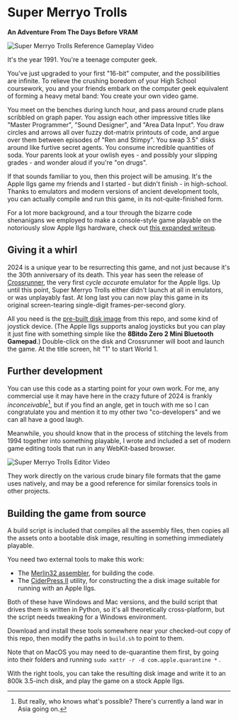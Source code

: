 # Super Merryo Trolls # 

**An Adventure From The Days Before VRAM**

![Super Merryo Trolls Reference Gameplay Video](https://github.com/GBirkel/merryo_trolls/assets/17415530/a30f06a0-7da0-4ea0-ad07-75be8d3ec65e)

It's the year 1991. You're a teenage computer geek.

You've just upgraded to your first "16-bit" computer, and the possibilities are infinite. To relieve the crushing boredom of your High School coursework, you and your friends embark on the computer geek equivalent of forming a heavy metal band: You create your own video game.

You meet on the benches during lunch hour, and pass around crude plans scribbled on graph paper. You assign each other impressive titles like "Master Programmer", "Sound Designer", and "Area Data Input". You draw circles and arrows all over fuzzy dot-matrix printouts of code, and argue over them between episodes of "Ren and Stimpy". You swap 3.5" disks around like furtive secret agents. You consume incredible quantities of soda. Your parents look at your owlish eyes - and possibly your slipping grades - and wonder aloud if you're "on drugs".

If that sounds familiar to you, then this project will be amusing.  It's the Apple IIgs game my friends and I started - but didn't finish - in high-school.  Thanks to emulators and modern versions of ancient development tools, you can actually compile and run this game, in its not-quite-finished form.

For a lot more background, and a tour through the bizarre code shenanigans we employed to make a console-style game playable on the notoriously slow Apple IIgs hardware, check out [this expanded writeup](http://garote.bdmonkeys.net/merryo_trolls/index.html).

## Giving it a whirl ##

2024 is a unique year to be resurrecting this game, and not just because it's the 30th anniversary of its death.  This year has seen the release of [Crossrunner](https://www.crossrunner.gs/), the very first <i>cycle accurate</i> emulator for the Apple IIgs.  Up until this point, Super Merryo Trolls either didn't launch at all in emulators, or was unplayably fast.  At long last you can now play this game in its original screen-tearing single-digit frames-per-second glory.

All you need is the [pre-built disk image](Merryo_Trolls.2mg) from this repo, and some kind of joystick device.  (The Apple IIgs supports analog joysticks but you can play it just fine with something simple like the <b>8Bitdo Zero 2 Mini Bluetooth Gamepad</b>.)  Double-click on the disk and Crossrunner will boot and launch the game.  At the title screen, hit "1" to start World 1.

## Further development ##

You can use this code as a starting point for your own work.  For me, any commercial use it may have here in the crazy future of 2024 is frankly <i>inconceivable</i>[^1], but if you find an angle, get in touch with me so I can congratulate you and mention it to my other two "co-developers" and we can all have a good laugh.

Meanwhile, you should know that in the process of stitching the levels from 1994 together into something playable, I wrote and included a set of modern game editing tools that run in any WebKit-based browser.

![Super Merryo Trolls Editor Video](https://github.com/GBirkel/merryo_trolls/assets/17415530/b63ca07d-a836-4533-9f75-61eb7410f18e)

They work directly on the various crude binary file formats that the game uses natively, and may be a good reference for similar forensics tools in other projects.

## Building the game from source ##

A build script is included that compiles all the assembly files, then copies all the assets onto a bootable disk image, resulting in something immediately playable.

You need two external tools to make this work:

* The [Merlin32 assembler](https://brutaldeluxe.fr/products/crossdevtools/merlin/index.html), for building the code.
* The [CiderPress II](https://ciderpress2.com) utility, for constructing the a disk image suitable for running with an Apple IIgs.

Both of these have Windows and Mac versions, and the build script that drives them is written in Python, so it's all theoretically cross-platform, but the script needs tweaking for a Windows environment.

Download and install these tools somewhere near your checked-out copy of this repo, then modify the paths in `build.sh` to point to them.

Note that on MacOS you may need to de-quarantine them first, by going into their folders and running `sudo xattr -r -d com.apple.quarantine *` .

With the right tools, you can take the resulting disk image and write it to an 800k 3.5-inch disk, and play the game on a stock Apple IIgs.

[^1]: But really, who knows what's possible? There's currently a land war in Asia going on.
